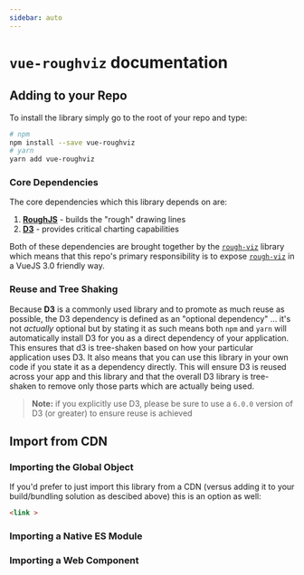 ```yaml
---
sidebar: auto
---
```


# `vue-roughviz` documentation

## Adding to your Repo

To install the library simply go to the root of your repo and type:

```bash
# npm
npm install --save vue-roughviz
# yarn
yarn add vue-roughviz
```

### Core Dependencies

The core dependencies which this library depends on are:

1. [**RoughJS**](https://github.com/rough-stuff/rough) - builds the "rough" drawing lines
2. [**D3**](https://d3js.org) - provides critical charting capabilities

Both of these dependencies are brought together by the [`rough-viz`](https://github.com/jwilber/roughViz) library which means that this repo's primary responsibility is to expose [`rough-viz`](https://github.com/jwilber/roughViz) in a VueJS 3.0 friendly way.

### Reuse and Tree Shaking

Because **D3** is a commonly used library and to promote as much reuse as possible, the D3 dependency is defined as an "optional dependency" ... it's not _actually_ optional but by stating it as such means both `npm` and `yarn` will automatically install D3 for you as a direct dependency of your application. This ensures that d3 is tree-shaken based on how your particular application uses D3. It also means that you can use this library in your own code if you state it as a dependency directly. This will ensure D3 is reused across your app and this library and that the overall D3 library is tree-shaken to remove only those parts which are actually being used.

> **Note:** if you explicitly use D3, please be sure to use a `6.0.0` version of D3 (or greater) to ensure reuse is achieved

## Import from CDN

### Importing the Global Object

If you'd prefer to just import this library from a CDN (versus adding it to your build/bundling solution as descibed above) this is an option as well:

```html
<link >
```

### Importing a Native ES Module


### Importing a Web Component